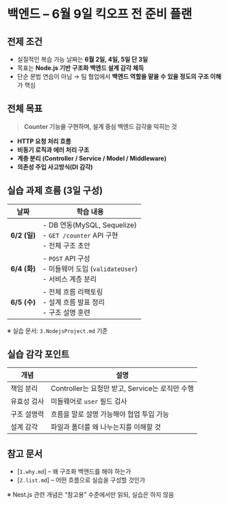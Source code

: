 # 백엔드 – 6월 9일 킥오프 전 준비 플랜

## 전제 조건

- 실질적인 복습 가능 날짜는 **6월 2일, 4일, 5일 단 3일**
- 목표는 **Node.js 기반 구조화 백엔드 설계 감각 체득**
- 단순 문법 연습이 아님
  → 팀 협업에서 **백엔드 역할을 맡을 수 있을 정도의 구조 이해**가 핵심

## 전체 목표

> **Counter 기능을 구현하며, 설계 중심 백엔드 감각을 익히는 것**

- **HTTP 요청 처리 흐름**
- **비동기 로직과 에러 처리 구조**
- **계층 분리 (Controller / Service / Model / Middleware)**
- **의존성 주입 사고방식(DI 감각)**

## 실습 과제 흐름 (3일 구성)

| 날짜         | 학습 내용                                                                    |
| ------------ | ---------------------------------------------------------------------------- |
| **6/2 (일)** | - DB 연동(MySQL, Sequelize)<br>- `GET /counter` API 구현<br>- 전체 구조 초안 |
| **6/4 (화)** | - `POST` API 구성<br>- 미들웨어 도입 (`validateUser`)<br>- 서비스 계층 분리  |
| **6/5 (수)** | - 전체 흐름 리팩토링<br>- 설계 흐름 발표 정리<br>- 구조 설명 훈련            |

※ 실습 문서: `3.NodejsProject.md` 기준

## 실습 감각 포인트

| 개념        | 설명                                            |
| ----------- | ----------------------------------------------- |
| 책임 분리   | Controller는 요청만 받고, Service는 로직만 수행 |
| 유효성 검사 | 미들웨어로 `user` 필드 검사                     |
| 구조 설명력 | 흐름을 말로 설명 가능해야 협업 투입 가능        |
| 설계 감각   | 파일과 폴더를 왜 나누는지를 이해할 것           |

## 참고 문서

- [`1.why.md`] – 왜 구조화 백엔드를 해야 하는가
- [`2.list.md`] – 어떤 흐름으로 실습을 구성할 것인가

※ Nest.js 관련 개념은 “참고용” 수준에서만 읽되, 실습은 하지 않음
